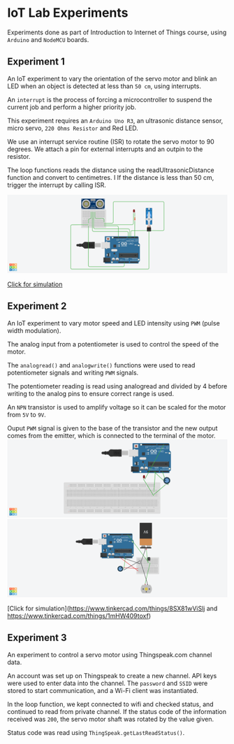 # IoT Lab Experiments

Experiments done as part of Introduction to Internet of Things course, using `Arduino` and `NodeMCU` boards.

## Experiment 1

An IoT experiment to vary the orientation of the servo motor and blink an LED when an object is detected at less than `50 cm`, using interrupts.

An `interrupt` is the process of forcing a microcontroller to suspend the current job and perform a higher priority job.

This experiment requires an `Arduino Uno R3`, an ultrasonic distance sensor, micro servo, `220 Ohms Resistor` and Red LED.

We use an interrupt service routine (ISR) to rotate the servo motor to 90 degrees. 
We attach a pin for external interrupts and an outpin to the resistor.

The loop functions reads the distance using the readUltrasonicDistance function and convert to centimetres. I
If the distance is less than 50 cm, trigger the interrupt by calling ISR.

![Circuit Diagram](https://github.com/arushi-mittal/iot-lab/blob/main/exp_1.png?raw=true)

[Click for simulation](https://www.tinkercad.com/things/8ROSjSCK7tE)

## Experiment 2

An IoT experiment to vary motor speed and LED intensity using `PWM` (pulse width modulation).

The analog input from a potentiometer is used to control the speed of the motor.

The `analogread()` and `analogwrite()` functions were used to read potentiometer signals and writing `PWM` signals.


The potentiometer reading is read using analogread and divided by 4 before writing to the analog pins to ensure correct range is used.

An `NPN` transistor is used to amplify voltage so it can be scaled for the motor from `5V` to `9V`.

Ouput `PWM` signal is given to the base of the transistor and the new output comes from the emitter, which is connected to the terminal of the motor. 
![Circuit Diagram Part a](https://github.com/arushi-mittal/iot-lab/blob/main/exp_2a.png?raw=true)
![Circuit Diagram Part b](https://github.com/arushi-mittal/iot-lab/blob/main/exp_2b.png?raw=true)

[Click for simulation](https://www.tinkercad.com/things/8SX81wViSlj and https://www.tinkercad.com/things/1mHW409toxf)

## Experiment 3

An experiment to control a servo motor using Thingspeak.com channel data.

An account was set up on Thingspeak to create a new channel. API keys were used to enter data into the channel. 
The `password` and `SSID` were stored to start communication, and a Wi-Fi client was instantiated. 

In the loop function, we kept connected to wifi and checked status, and continued to read from private channel. 
If the status code of the information received was `200`, the servo motor shaft was rotated by the value given. 

Status code was read using `ThingSpeak.getLastReadStatus()`.
